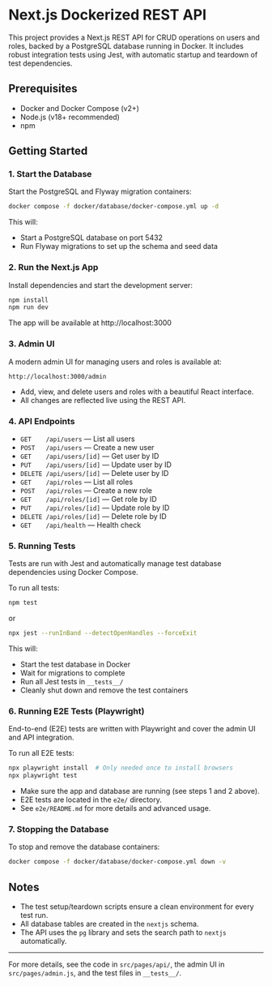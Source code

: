 # Next.js Dockerized REST API

This project provides a Next.js REST API for CRUD operations on users and roles, backed by a PostgreSQL database running in Docker. It includes robust integration tests using Jest, with automatic startup and teardown of test dependencies.

## Prerequisites
- Docker and Docker Compose (v2+)
- Node.js (v18+ recommended)
- npm

## Getting Started

### 1. Start the Database
Start the PostgreSQL and Flyway migration containers:

```bash
docker compose -f docker/database/docker-compose.yml up -d
```

This will:
- Start a PostgreSQL database on port 5432
- Run Flyway migrations to set up the schema and seed data

### 2. Run the Next.js App

Install dependencies and start the development server:

```bash
npm install
npm run dev
```

The app will be available at http://localhost:3000

### 3. Admin UI

A modern admin UI for managing users and roles is available at:

```
http://localhost:3000/admin
```

- Add, view, and delete users and roles with a beautiful React interface.
- All changes are reflected live using the REST API.

### 4. API Endpoints

- `GET    /api/users`         — List all users
- `POST   /api/users`         — Create a new user
- `GET    /api/users/[id]`    — Get user by ID
- `PUT    /api/users/[id]`    — Update user by ID
- `DELETE /api/users/[id]`    — Delete user by ID
- `GET    /api/roles`         — List all roles
- `POST   /api/roles`         — Create a new role
- `GET    /api/roles/[id]`    — Get role by ID
- `PUT    /api/roles/[id]`    — Update role by ID
- `DELETE /api/roles/[id]`    — Delete role by ID
- `GET    /api/health`        — Health check

### 5. Running Tests

Tests are run with Jest and automatically manage test database dependencies using Docker Compose.

To run all tests:

```bash
npm test
```

or

```bash
npx jest --runInBand --detectOpenHandles --forceExit
```

This will:
- Start the test database in Docker
- Wait for migrations to complete
- Run all Jest tests in `__tests__/`
- Cleanly shut down and remove the test containers

### 6. Running E2E Tests (Playwright)

End-to-end (E2E) tests are written with Playwright and cover the admin UI and API integration.

To run all E2E tests:

```bash
npx playwright install  # Only needed once to install browsers
npx playwright test
```

- Make sure the app and database are running (see steps 1 and 2 above).
- E2E tests are located in the `e2e/` directory.
- See `e2e/README.md` for more details and advanced usage.

### 7. Stopping the Database

To stop and remove the database containers:

```bash
docker compose -f docker/database/docker-compose.yml down -v
```

## Notes
- The test setup/teardown scripts ensure a clean environment for every test run.
- All database tables are created in the `nextjs` schema.
- The API uses the `pg` library and sets the search path to `nextjs` automatically.

---

For more details, see the code in `src/pages/api/`, the admin UI in `src/pages/admin.js`, and the test files in `__tests__/`.
